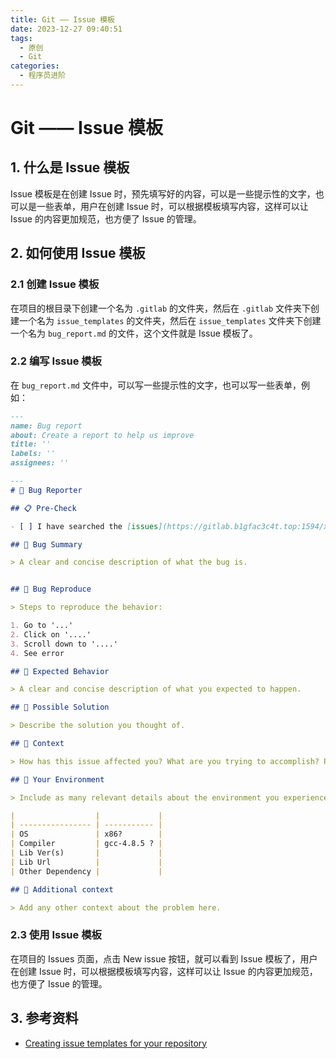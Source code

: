 ```yaml
---
title: Git —— Issue 模板
date: 2023-12-27 09:40:51
tags:
  - 原创
  - Git
categories:
  - 程序员进阶
---
```

# Git —— Issue 模板

## 1. 什么是 Issue 模板

Issue 模板是在创建 Issue 时，预先填写好的内容，可以是一些提示性的文字，也可以是一些表单，用户在创建 Issue 时，可以根据模板填写内容，这样可以让 Issue 的内容更加规范，也方便了 Issue 的管理。

## 2. 如何使用 Issue 模板

### 2.1 创建 Issue 模板

在项目的根目录下创建一个名为 `.gitlab` 的文件夹，然后在 `.gitlab` 文件夹下创建一个名为 `issue_templates` 的文件夹，然后在 `issue_templates` 文件夹下创建一个名为 `bug_report.md` 的文件，这个文件就是 Issue 模板了。

### 2.2 编写 Issue 模板

在 `bug_report.md` 文件中，可以写一些提示性的文字，也可以写一些表单，例如：

```markdown
---
name: Bug report
about: Create a report to help us improve
title: ''
labels: ''
assignees: ''

---
# 🐞 Bug Reporter

## 📋 Pre-Check

- [ ] I have searched the [issues](https://gitlab.b1gfac3c4t.top:1594/xu4nch3n/sample-gitlab/-/issuess) of this repository and believe that this is not a duplicate.

## 🐛 Bug Summary

> A clear and concise description of what the bug is.


## 🐛 Bug Reproduce

> Steps to reproduce the behavior:

1. Go to '...'
2. Click on '....'
3. Scroll down to '....'
4. See error

## 🐛 Expected Behavior

> A clear and concise description of what you expected to happen.

## 🐛 Possible Solution

> Describe the solution you thought of.

## 🐛 Context

> How has this issue affected you? What are you trying to accomplish? Providing context helps us come up with a solution that is most useful in the real world.

## 🐛 Your Environment

> Include as many relevant details about the environment you experienced the bug in.

|                  |             |
| ---------------- | ----------- |
| OS               | x86?        |
| Compiler         | gcc-4.8.5 ? |
| Lib Ver(s)       |             |
| Lib Url          |             |
| Other Dependency |             |

## 🐛 Additional context

> Add any other context about the problem here.


```


### 2.3 使用 Issue 模板

在项目的 Issues 页面，点击 New issue 按钮，就可以看到 Issue 模板了，用户在创建 Issue 时，可以根据模板填写内容，这样可以让 Issue 的内容更加规范，也方便了 Issue 的管理。

## 3. 参考资料

- [Creating issue templates for your repository](https://docs.github.com/en/free-pro-team@latest/github/building-a-strong-community/creating-issue-templates-for-your-repository)


